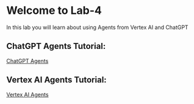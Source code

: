 # Welcome to Lab-4

In this lab you will learn about using Agents from Vertex AI and ChatGPT

## ChatGPT Agents Tutorial:

[ChatGPT Agents](ChatGPT_Agents.md)

## Vertex AI Agents Tutorial:

[Vertex AI Agents](VertexAI_agents.md)
